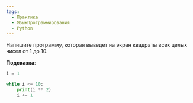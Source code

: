```yaml
---
tags:
  - Практика
  - ЯзыкПрограммирования
  - Python
---
```

Напишите программу, которая выведет на экран квадраты всех целых чисел от 1 до 10.

**Подсказка**:

```python
i = 1

while i <= 10:
	print(i ** 2)
	i += 1
```
